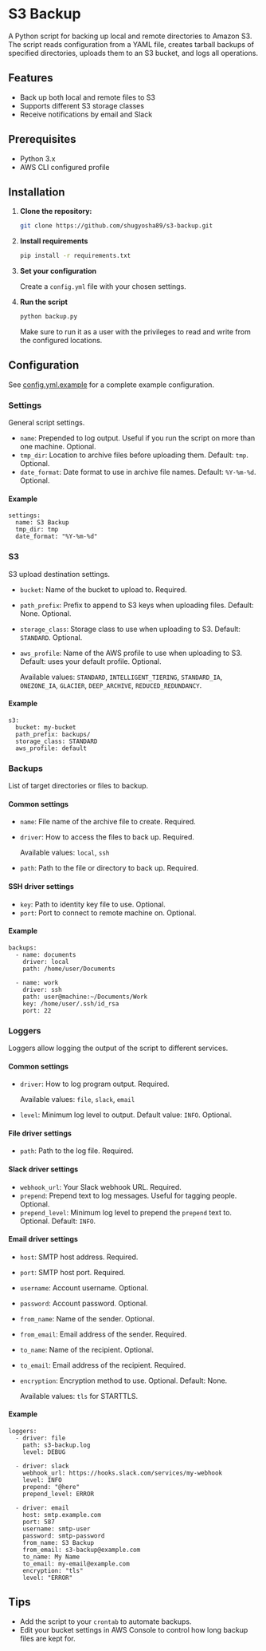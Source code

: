 # S3 Backup

A Python script for backing up local and remote directories to Amazon S3. The script reads configuration from a YAML file, creates tarball backups of specified directories, uploads them to an S3 bucket, and logs all operations.

## Features

- Back up both local and remote files to S3
- Supports different S3 storage classes
- Receive notifications by email and Slack

## Prerequisites

- Python 3.x
- AWS CLI configured profile

## Installation

1. **Clone the repository:**

   ```sh
   git clone https://github.com/shugyosha89/s3-backup.git
   ```

2. **Install requirements**

   ```sh
   pip install -r requirements.txt
   ```

3. **Set your configuration**

    Create a `config.yml` file with your chosen settings.

4. **Run the script**

   ```sh
   python backup.py
   ```

   Make sure to run it as a user with the privileges to read and write from the configured locations.

## Configuration

See [config.yml.example](config.yml.example) for a complete example configuration.

### Settings

General script settings.

* `name`: Prepended to log output. Useful if you run the script on more than one machine. Optional.
* `tmp_dir`: Location to archive files before uploading them. Default: `tmp`. Optional.
* `date_format`: Date format to use in archive file names. Default: `%Y-%m-%d`. Optional.

#### Example
```
settings:
  name: S3 Backup
  tmp_dir: tmp
  date_format: "%Y-%m-%d"
```
### S3

S3 upload destination settings.

* `bucket`: Name of the bucket to upload to. Required.
* `path_prefix`: Prefix to append to S3 keys when uploading files. Default: None. Optional.
* `storage_class`: Storage class to use when uploading to S3. Default: `STANDARD`. Optional.
* `aws_profile`: Name of the AWS profile to use when uploading to S3. Default: uses your default profile. Optional.

  Available values: `STANDARD`, `INTELLIGENT_TIERING`, `STANDARD_IA`, `ONEZONE_IA`, `GLACIER`, `DEEP_ARCHIVE`, `REDUCED_REDUNDANCY`.

#### Example
```
s3:
  bucket: my-bucket
  path_prefix: backups/
  storage_class: STANDARD
  aws_profile: default
```

### Backups

List of target directories or files to backup.

#### Common settings

* `name`: File name of the archive file to create. Required.
* `driver`: How to access the files to back up. Required.

  Available values: `local`, `ssh`

* `path`: Path to the file or directory to back up. Required.

#### SSH driver settings
* `key`: Path to identity key file to use. Optional.
* `port`: Port to connect to remote machine on. Optional.


#### Example
```
backups:
  - name: documents
    driver: local
    path: /home/user/Documents

  - name: work
    driver: ssh
    path: user@machine:~/Documents/Work
    key: /home/user/.ssh/id_rsa
    port: 22
```

### Loggers
Loggers allow logging the output of the script to different services.

#### Common settings

* `driver`: How to log program output. Required.

  Available values: `file`, `slack`, `email`

* `level`: Minimum log level to output. Default value: `INFO`. Optional.

#### File driver settings
* `path`: Path to the log file. Required.

#### Slack driver settings
* `webhook_url`: Your Slack webhook URL. Required.
* `prepend`: Prepend text to log messages. Useful for tagging people. Optional.
* `prepend_level`: Minimum log level to prepend the `prepend` text to. Optional. Default: `INFO`.

#### Email driver settings
* `host`: SMTP host address. Required.
* `port`: SMTP host port. Required.
* `username`: Account username. Optional.
* `password`: Account password. Optional.
* `from_name`: Name of the sender. Optional.
* `from_email`: Email address of the sender. Required.
* `to_name`: Name of the recipient. Optional.
* `to_email`: Email address of the recipient. Required.
* `encryption`: Encryption method to use. Optional. Default: None.

  Available values: `tls` for STARTTLS.

#### Example
```
loggers:
  - driver: file
    path: s3-backup.log
    level: DEBUG

  - driver: slack
    webhook_url: https://hooks.slack.com/services/my-webhook
    level: INFO
    prepend: "@here"
    prepend_level: ERROR

  - driver: email
    host: smtp.example.com
    port: 587
    username: smtp-user
    password: smtp-password
    from_name: S3 Backup
    from_email: s3-backup@example.com
    to_name: My Name
    to_email: my-email@example.com
    encryption: "tls"
    level: "ERROR"
```

## Tips
* Add the script to your `crontab` to automate backups.
* Edit your bucket settings in AWS Console to control how long backup files are kept for.
